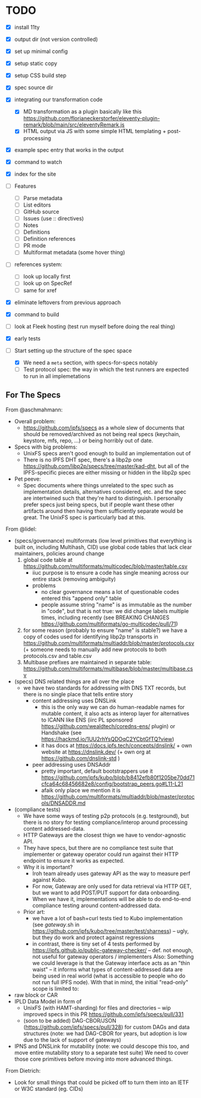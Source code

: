 
# TODO

- [x] install 11ty
- [x] output dir (not version controlled)
- [x] set up minimal config
- [x] setup static copy
- [x] setup CSS build step
- [x] spec source dir
- [x] integrating our transformation code
    - [x] MD transformation as a plugin basically like this https://github.com/florianeckerstorfer/eleventy-plugin-remark/blob/main/src/eleventyRemark.js
    - [x] HTML output via JS with some simple HTML templating + post-processing
- [x] example spec entry that works in the output
- [x] command to watch
- [x] index for the site
- [ ] Features
    - [ ] Parse metadata
    - [ ] List editors
    - [ ] GitHub source
    - [ ] Issues (use :: directives)
    - [ ] Notes
    - [ ] Definitions
    - [ ] Definition references
    - [ ] PR mode
    - [ ] Multiformat metadata (some hover thing)
- [ ] references system:
    - [ ] look up locally first
    - [ ] look up on SpecRef
    - [ ] same for xref
- [x] eliminate leftovers from previous approach
- [x] command to build
- [ ] look at Fleek hosting (test run myself before doing the real thing)

- [x] early tests
- [ ] Start setting up the structure of the spec space
    - [x] We need a `meta` section, with specs-for-specs notably
    - [ ] Test protocol spec: the way in which the test runners are expected to run in all implemetations

## For The Specs

From @aschmahmann:
* Overall problem:
    * https://github.com/ipfs/specs as a whole slew of documents that should be removed/archived as not being real specs (keychain, keystore, mfs, repo, ...) or being horribly out of date.
* Specs with big problems:
    * UnixFS specs aren't good enough to build an implementation out of
    * There is no IPFS DHT spec, there's a libp2p one https://github.com/libp2p/specs/tree/master/kad-dht, but all of the IPFS-specific pieces are either missing or hidden in the libp2p spec
* Pet peeve:
    * Spec documents where things unrelated to the spec such as implementation details, alternatives considered, etc. and the spec are intertwined such that they're hard to distinguish. I personally prefer specs just being specs, but if people want these other artifacts around then having them sufficiently separate would be great. The UnixFS spec is particularly bad at this.

From @lidel:
* (specs/governance) multiformats (low level primitives that everything is built on, including Multihash, CID) use global code tables that lack clear maintainers, policies around change
    1. global code table at https://github.com/multiformats/multicodec/blob/master/table.csv
        * iiuc purpose is to ensure a code has single meaning across our entire stack (removing ambiguity)
        * problems
            * no clear governance means a lot of questionable codes entered this "append only" table
            * people assume string "name" is as immutable as the number in "code", but that is not true: we did change labels multiple times, including recently (see BREAKING CHANGES https://github.com/multiformats/go-multicodec/pull/71)
    2. for some reason (probably to ensure "name" is stable?) we have a copy of  codes used for identifying libp2p transports in https://github.com/multiformats/multiaddr/blob/master/protocols.csv (+ someone needs to manually add new protocols to both protocols.csv and table.csv
    3. Multibase prefixes are maintained in separate table: https://github.com/multiformats/multibase/blob/master/multibase.csv
* (specs) DNS related things are all over the place
    * we have two standards for addressing with DNS TXT records, but there is no single place that tells entire story
        * content addressing uses DNSLink
            * this is the only way we can do human-readable names for mutable content, it also acts as interop layer for alternatives to ICANN like ENS (iirc PL sponsored https://github.com/wealdtech/coredns-ens/ plugin) or Handshake (see https://hackmd.io/1UU2rhYsQDOqC2YCbtGfTQ?view)
            * it has docs at https://docs.ipfs.tech/concepts/dnslink/ +  own website at https://dnslink.dev/ (+ own org at  https://github.com/dnslink-std )
        * peer addressing uses DNSAddr
            * pretty important, default bootstrappers use it https://github.com/ipfs/kubo/blob/b8412efb80f1205be70dd71cfca64c68456682e8/config/bootstrap_peers.go#L11-L21
            * afaik only place we mention it is https://github.com/multiformats/multiaddr/blob/master/protocols/DNSADDR.md
* (compliance tests)
    * We have some ways of testing p2p protocols (e.g. testground), but there is no story for testing compliance/interop around processing content addressed-data.
    * HTTP Gateways are the closest thign we have to vendor-agnostic API.
    * They have specs, but there are no compliance test suite that implementer or gateway operator  could run against their HTTP endpoint to ensure it works as expected.
    * Why it is important?
        * Iroh team already uses gateway API as the way to measure perf against Kubo.
        * For now, Gateway are only used for data retrieval via HTTP GET, but we want to add POST/PUT support for data onboarding.
        * When we have it, implementations will be able to do end-to-end compliance testing around content-addressed data.
    * Prior art:
        * we have a lot of bash+curl tests tied to Kubo implementation (see *gateway*.sh in https://github.com/ipfs/kubo/tree/master/test/sharness) – ugly, but they do work and protect against regressions
        * in contrast, there is tiny set of 4 tests performed by https://ipfs.github.io/public-gateway-checker/  – def. not enough, not useful for gateway operators / implementers
Also:
Something we could leverage is that the Gateway interface acts as an "thin waist" – it informs what types of content-addressed data are being used in real world (what is accessible to people who do not run full IPFS node). With that in mind, the initial "read-only" scope is limited to:
* raw block or  CAR
* IPLD Data Model in form of
    * UnixFS (with HAMT-sharding) for files and directories – wip improved specs in this PR https://github.com/ipfs/specs/pull/331
    * (soon to be added) DAG-CBOR/JSON (https://github.com/ipfs/specs/pull/328) for custom DAGs and data structures (note: we had DAG-CBOR for years, but adoption is low due to the lack of support of gateways)
* IPNS and DNSLink for mutability (note: we could descope this too, and move entire mutability story to a separate test suite)
We need to cover those core primitives before moving into more advanced things.

From Dietrich:
* Look for small things that could be picked off to turn them into an IETF or W3C standard (eg. CIDs)
